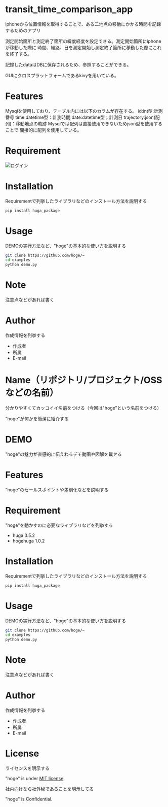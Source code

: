 # transit_time_comparison_app

iphoneから位置情報を取得することで、ある二地点の移動にかかる時間を記録するためのアプリ

測定開始箇所と測定終了箇所の緯度経度を設定できる。測定開始箇所にiphoneが移動した際に
時間、経路、日を測定開始し測定終了箇所に移動した際にこれを終了する。

記録したdataはDBに保存されるため、参照することができる。

GUIにクロスプラットフォームであるkivyを用いている。

# Features
Mysqlを使用しており、テーブル内には以下のカラムが存在する。
id:int型:計測番号
time:datetime型：計測時間
date:datetime型；計測日
trajectory:json(配列)：移動地点の軌跡
Mysqlでは配列は直接使用できないためjson型を使用することで
間接的に配列を使用している。
# Requirement

![ログイン](transit_time_comparison_app/image/menu.jpg)

# Installation

Requirementで列挙したライブラリなどのインストール方法を説明する

```bash
pip install huga_package
```

# Usage

DEMOの実行方法など、"hoge"の基本的な使い方を説明する

```bash
git clone https://github.com/hoge/~
cd examples
python demo.py
```

# Note

注意点などがあれば書く

# Author

作成情報を列挙する

* 作成者
* 所属
* E-mail

# Name（リポジトリ/プロジェクト/OSSなどの名前）
 
分かりやすくてカッコイイ名前をつける（今回は"hoge"という名前をつける）
 
"hoge"が何かを簡潔に紹介する
 
# DEMO
 
"hoge"の魅力が直感的に伝えわるデモ動画や図解を載せる
 
# Features
 
"hoge"のセールスポイントや差別化などを説明する
 
# Requirement
 
"hoge"を動かすのに必要なライブラリなどを列挙する
 
* huga 3.5.2
* hogehuga 1.0.2
 
# Installation
 
Requirementで列挙したライブラリなどのインストール方法を説明する
 
```bash
pip install huga_package
```
 
# Usage
 
DEMOの実行方法など、"hoge"の基本的な使い方を説明する
 
```bash
git clone https://github.com/hoge/~
cd examples
python demo.py
```
 
# Note
 
注意点などがあれば書く
 
# Author
 
作成情報を列挙する
 
* 作成者
* 所属
* E-mail
 
# License
ライセンスを明示する
 
"hoge" is under [MIT license](https://en.wikipedia.org/wiki/MIT_License).
 
社内向けなら社外秘であることを明示してる
 
"hoge" is Confidential.
